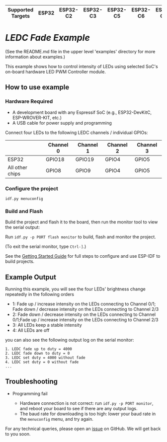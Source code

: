 | Supported Targets | ESP32 | ESP32-C2 | ESP32-C3 | ESP32-C5 | ESP32-C6 | ESP32-C61 | ESP32-H2 | ESP32-P4 | ESP32-S2 | ESP32-S3 |
| ----------------- | ----- | -------- | -------- | -------- | -------- | --------- | -------- | -------- | -------- | -------- |

# _LEDC Fade Example_

(See the README.md file in the upper level 'examples' directory for more information about examples.)

This example shows how to control intensity of LEDs using selected SoC's on-board hardware LED PWM Controller module.

## How to use example

### Hardware Required

* A development board with any Espressif SoC (e.g., ESP32-DevKitC, ESP-WROVER-KIT, etc.)
* A USB cable for power supply and programming

Connect four LEDs to the following LEDC channels / individual GPIOs:

|                 | Channel 0 | Channel 1 | Channel 2 | Channel 3 |
| --------------- | --------- | --------- | --------- | --------- |
|     ESP32       | GPIO18    | GPIO19    | GPIO4     | GPIO5     |
| All other chips | GPIO8     | GPIO9     | GPIO4     | GPIO5     |

### Configure the project

```
idf.py menuconfig
```

### Build and Flash

Build the project and flash it to the board, then run the monitor tool to view the serial output:

Run `idf.py -p PORT flash monitor` to build, flash and monitor the project.

(To exit the serial monitor, type ``Ctrl-]``.)

See the [Getting Started Guide](https://docs.espressif.com/projects/esp-idf/en/latest/get-started/index.html) for full steps to configure and use ESP-IDF to build projects.

## Example Output

Running this example, you will see the four LEDs' brightness change repeatedly in the following orders

* 1: Fade up / increase intensity on the LEDs connecting to Channel 0/1; Fade down / decrease intensity on the LEDs connecting to Channel 2/3
* 2: Fade down / decrease intensity on the LEDs connecting to Channel 0/1;Fade up / increase intensity on the LEDs connecting to Channel 2/3
* 3: All LEDs keep a stable intensity
* 4: All LEDs are off

you can also see the following output log on the serial monitor:

```
1. LEDC fade up to duty = 4000
2. LEDC fade down to duty = 0
3. LEDC set duty = 4000 without fade
4. LEDC set duty = 0 without fade
...
```

## Troubleshooting

* Programming fail

    * Hardware connection is not correct: run `idf.py -p PORT monitor`, and reboot your board to see if there are any output logs.
    * The baud rate for downloading is too high: lower your baud rate in the `menuconfig` menu, and try again.

For any technical queries, please open an [issue](https://github.com/espressif/esp-idf/issues) on GitHub. We will get back to you soon.
